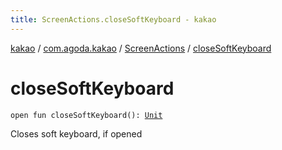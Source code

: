 ```yaml
---
title: ScreenActions.closeSoftKeyboard - kakao
---
```


[kakao](../../index.html) / [com.agoda.kakao](../index.html) / [ScreenActions](index.html) / [closeSoftKeyboard](.)

# closeSoftKeyboard

`open fun closeSoftKeyboard(): `[`Unit`](https://kotlinlang.org/api/latest/jvm/stdlib/kotlin/-unit/index.html)

Closes soft keyboard, if opened


